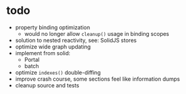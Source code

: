 # todo

- property binding optimization
  - would no longer allow `cleanup()` usage in binding scopes
- solution to nested reactivity, see: SolidJS stores
- optimize wide graph updating
- implement from solid:
  - Portal
  - batch
- optimize `indexes()` double-diffing
- improve crash course, some sections feel like information dumps
- cleanup source and tests
